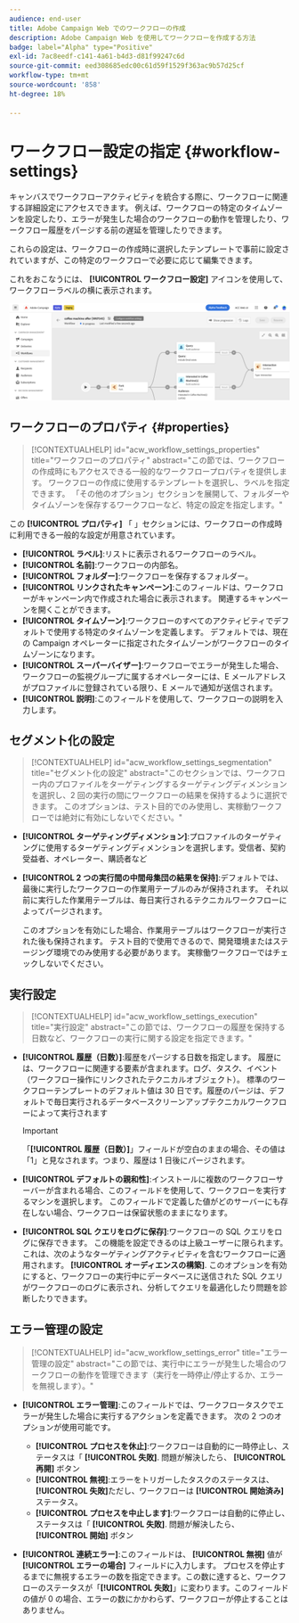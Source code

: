 ```yaml
---
audience: end-user
title: Adobe Campaign Web でのワークフローの作成
description: Adobe Campaign Web を使用してワークフローを作成する方法
badge: label="Alpha" type="Positive"
exl-id: 7ac8eedf-c141-4a61-b4d3-d81f99247c6d
source-git-commit: eed308685edc00c61d59f1529f363ac9b57d25cf
workflow-type: tm+mt
source-wordcount: '858'
ht-degree: 18%

---
```


# ワークフロー設定の指定 {#workflow-settings}

キャンバスでワークフローアクティビティを統合する際に、ワークフローに関連する詳細設定にアクセスできます。 例えば、ワークフローの特定のタイムゾーンを設定したり、エラーが発生した場合のワークフローの動作を管理したり、ワークフロー履歴をパージする前の遅延を管理したりできます。

これらの設定は、ワークフローの作成時に選択したテンプレートで事前に設定されていますが、この特定のワークフローで必要に応じて編集できます。

これをおこなうには、 **[!UICONTROL ワークフロー設定]** アイコンを使用して、ワークフローラベルの横に表示されます。

![](assets/workflow-settings.png)

## ワークフローのプロパティ {#properties}

>[!CONTEXTUALHELP]
>id="acw_workflow_settings_properties"
>title="ワークフローのプロパティ"
>abstract="この節では、ワークフローの作成時にもアクセスできる一般的なワークフロープロパティを提供します。 ワークフローの作成に使用するテンプレートを選択し、ラベルを指定できます。 「その他のオプション」セクションを展開して、フォルダーやタイムゾーンを保存するワークフローなど、特定の設定を指定します。"

この **[!UICONTROL プロパティ]** 「 」セクションには、ワークフローの作成時に利用できる一般的な設定が用意されています。

* **[!UICONTROL ラベル]**:リストに表示されるワークフローのラベル。
* **[!UICONTROL 名前]**:ワークフローの内部名。
* **[!UICONTROL フォルダー]**:ワークフローを保存するフォルダー。
* **[!UICONTROL リンクされたキャンペーン]**:このフィールドは、ワークフローがキャンペーン内で作成された場合に表示されます。 関連するキャンペーンを開くことができます。
* **[!UICONTROL タイムゾーン]**:ワークフローのすべてのアクティビティでデフォルトで使用する特定のタイムゾーンを定義します。 デフォルトでは、現在の Campaign オペレーターに指定されたタイムゾーンがワークフローのタイムゾーンになります。
* **[!UICONTROL スーパーバイザー]**:ワークフローでエラーが発生した場合、ワークフローの監視グループに属するオペレーターには、E メールアドレスがプロファイルに登録されている限り、E メールで通知が送信されます。
* **[!UICONTROL 説明]**:このフィールドを使用して、ワークフローの説明を入力します。

## セグメント化の設定

>[!CONTEXTUALHELP]
>id="acw_workflow_settings_segmentation"
>title="セグメント化の設定"
>abstract="このセクションでは、ワークフロー内のプロファイルをターゲティングするターゲティングディメンションを選択し、2 回の実行の間にワークフローの結果を保持するように選択できます。 このオプションは、テスト目的でのみ使用し、実稼動ワークフローでは絶対に有効にしないでください。"

* **[!UICONTROL ターゲティングディメンション]**:プロファイルのターゲティングに使用するターゲティングディメンションを選択します。受信者、契約受益者、オペレーター、購読者など
* **[!UICONTROL 2 つの実行間の中間母集団の結果を保持]**:デフォルトでは、最後に実行したワークフローの作業用テーブルのみが保持されます。 それ以前に実行した作業用テーブルは、毎日実行されるテクニカルワークフローによってパージされます。

   このオプションを有効にした場合、作業用テーブルはワークフローが実行された後も保持されます。 テスト目的で使用できるので、開発環境またはステージング環境でのみ使用する必要があります。 実稼働ワークフローではチェックしないでください。

## 実行設定

>[!CONTEXTUALHELP]
>id="acw_workflow_settings_execution"
>title="実行設定"
>abstract="この節では、ワークフローの履歴を保持する日数など、ワークフローの実行に関する設定を指定できます。"

* **[!UICONTROL 履歴（日数）]**:履歴をパージする日数を指定します。 履歴には、ワークフローに関連する要素が含まれます。ログ、タスク、イベント（ワークフロー操作にリンクされたテクニカルオブジェクト）。 標準のワークフローテンプレートのデフォルト値は 30 日です。履歴のパージは、デフォルトで毎日実行されるデータベースクリーンアップテクニカルワークフローによって実行されます

   >[!IMPORTANT]
   >
   >「**[!UICONTROL 履歴（日数）]**」フィールドが空白のままの場合、その値は「1」と見なされます。つまり、履歴は 1 日後にパージされます。

* **[!UICONTROL デフォルトの親和性]**:インストールに複数のワークフローサーバーが含まれる場合、このフィールドを使用して、ワークフローを実行するマシンを選択します。 このフィールドで定義した値がどのサーバーにも存在しない場合、ワークフローは保留状態のままになります。

* **[!UICONTROL SQL クエリをログに保存]**:ワークフローの SQL クエリをログに保存できます。 この機能を設定できるのは上級ユーザーに限られます。これは、次のようなターゲティングアクティビティを含むワークフローに適用されます。 **[!UICONTROL オーディエンスの構築]**. このオプションを有効にすると、ワークフローの実行中にデータベースに送信された SQL クエリがワークフローのログに表示され、分析してクエリを最適化したり問題を診断したりできます。

## エラー管理の設定

>[!CONTEXTUALHELP]
>id="acw_workflow_settings_error"
>title="エラー管理の設定"
>abstract="この節では、実行中にエラーが発生した場合のワークフローの動作を管理できます（実行を一時停止/停止するか、エラーを無視します）。"

* **[!UICONTROL エラー管理]**:このフィールドでは、ワークフロータスクでエラーが発生した場合に実行するアクションを定義できます。 次の 2 つのオプションが使用可能です。

   * **[!UICONTROL プロセスを休止]**:ワークフローは自動的に一時停止し、ステータスは「 **[!UICONTROL 失敗]**. 問題が解決したら、 **[!UICONTROL 再開]** ボタン
   * **[!UICONTROL 無視]**:エラーをトリガーしたタスクのステータスは、 **[!UICONTROL 失敗]**&#x200B;ただし、ワークフローは **[!UICONTROL 開始済み]** ステータス。 <!-- TO ADD ONCE SCHEUDLER IS AVAILABLE This configuration is relevant for recurring tasks: if the branch includes a scheduler, it will start normally next time the workflow is executed.-->
   * **[!UICONTROL プロセスを中止します]**:ワークフローは自動的に停止し、ステータスは「 **[!UICONTROL 失敗]**. 問題が解決したら、 **[!UICONTROL 開始]** ボタン

* **[!UICONTROL 連続エラー]**:このフィールドは、 **[!UICONTROL 無視]** 値が **[!UICONTROL エラーの場合]** フィールドに入力します。 プロセスを停止するまでに無視するエラーの数を指定できます。この数に達すると、ワークフローのステータスが「**[!UICONTROL 失敗]**」に変わります。このフィールドの値が 0 の場合、エラーの数にかかわらず、ワークフローが停止することはありません。
